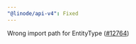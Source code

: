 ```yaml
---
"@linode/api-v4": Fixed
---
```


Wrong import path for EntityType ([#12764](https://github.com/linode/manager/pull/12764))
